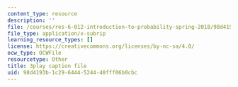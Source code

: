 ```yaml
---
content_type: resource
description: ''
file: /courses/res-6-012-introduction-to-probability-spring-2018/98d4193b1c296444524448fff06b0cbc_wOmfOJyxZ6M.srt
file_type: application/x-subrip
learning_resource_types: []
license: https://creativecommons.org/licenses/by-nc-sa/4.0/
ocw_type: OCWFile
resourcetype: Other
title: 3play caption file
uid: 98d4193b-1c29-6444-5244-48fff06b0cbc
---
```

